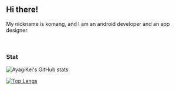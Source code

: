## **Hi there!**

My nickname is komang, and I am an android developer and an app designer.

<br/>

### Stat

![AyagiKei's GitHub stats](https://github-readme-stats.vercel.app/api?username=ayagikei&count_private=true&show_icons=true)

[![Top Langs](https://github-readme-stats-git-master-ayagikei.vercel.app/api/top-langs/?username=AyagiKei&count_private=true&langs_count=8&hide=html,javascript,css&layout=compact)](https://github.com/anuraghazra/github-readme-stats)
<!--
**komangabiw/komangabiw** is a ✨ _special_ ✨ repository because its `README.md` (this file) appears on your GitHub profile.

Here are some ideas to get you started:

- 🔭 I’m currently working on ...
- 🌱 I’m currently learning ...
- 👯 I’m looking to collaborate on ...
- 🤔 I’m looking for help with ...
- 💬 Ask me about ...
- 📫 How to reach me: ...
- 😄 Pronouns: ...
- ⚡ Fun fact: ...
-->
